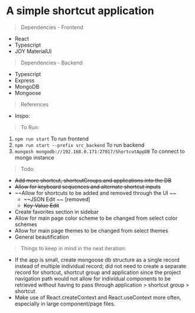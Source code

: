 # A simple shortcut application

> Dependencies - Frontend
- React
- Typescript
- JOY MaterialUI

> Dependencies - Backend
- Typescript
- Express
- MongoDB
- Mongoose

> References
- Inspo: 

> To Run: 
1. `npm run start` To run frontend
2. `npm run start --prefix src_backend` To run backend
3. `mongosh mongodb://192.168.0.171:27017/ShortcutAppDB` To connect to mongo instance


> Todo: 
- ~~Add more shortcut, shortcutGroups and applications into the DB~~
- ~~Allow for keyboard sequences and alternate shortcut inputs~~
- ~~Allow for shortcuts to be added and removed through the UI ~~
    - ~~JSON Edit ~~ [removed]
    - ~~Key-Value Edit~~
- Create favorites section in sidebar
- Allow for main page color scheme to be changed from select color schemes
- Allow for main page themes to be changed from select themes
- General beautification 



> Things to keep in mind in the next iteration: 
- If the app is small, create mongoose db structure as a single record instead of multiple individual record; did not need to create a separate record for shortcut, shortcut group and application since the project navigation path would not allow for individual components to be retrieved without having to pass through application > shortcut group > shortcut
- Make use of React.createContext and React.useContext more often, especially in large component/page files. 